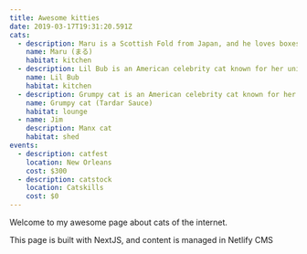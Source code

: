 ```yaml
---
title: Awesome kitties
date: 2019-03-17T19:31:20.591Z
cats:
  - description: Maru is a Scottish Fold from Japan, and he loves boxes.
    name: Maru (まる)
    habitat: kitchen
  - description: Lil Bub is an American celebrity cat known for her unique appearance.
    name: Lil Bub
    habitat: kitchen
  - description: Grumpy cat is an American celebrity cat known for her grumpy appearance.
    name: Grumpy cat (Tardar Sauce)
    habitat: lounge
  - name: Jim
    description: Manx cat
    habitat: shed
events:
  - description: catfest
    location: New Orleans
    cost: $300
  - description: catstock
    location: Catskills
    cost: $0 
---
```

Welcome to my awesome page about cats of the internet.

This page is built with NextJS, and content is managed in Netlify CMS